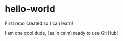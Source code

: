 # hello-world
First repo created so I can learn!

I am one cool dude, (as in calm) ready to use Git Hub!
